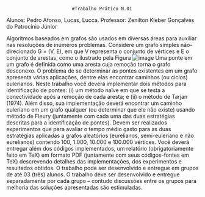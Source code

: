                            #Trabalho Prático N.01

Alunos: Pedro Afonso, Lucas, Lucca.
Professor: Zenilton Kleber Gonçalves do Patrocínio Júnior

Algoritmos baseados em grafos são usados em diversas áreas para auxiliar nas resoluções de inúmeros
problemas. Considere um grafo simples não-direcionado G = (V, E), em que V representa o conjunto de
vértices e E o conjunto de arestas, como o ilustrado pela Figura
![image](https://github.com/pedrodecampos/Trabalho-Pr-tico-Grafos-N.01/assets/15385678/fcbdac62-088f-461a-879b-7ac19c07182b)
Uma ponte em um grafo é definida como uma aresta cuja remoção torna o grafo desconexo. O problema de
se determinar as pontes existentes em um grafo apresenta várias aplicações, dentre elas encontrar caminhos
(ou ciclos) eulerianos. Neste trabalho você deverá implementar dois métodos para identificação de
pontes: (i) um método naïve em que se testa a conectividade após a remoção de cada aresta; e (ii) o
método de Tarjan (1974).
Além disso, sua implementação deverá encontrar um caminho euleriano em um grafo qualquer (ou
determinar que ele não existe) usando método de Fleury (juntamente com cada uma das duas estratégias
descritas para a identificação de pontes). Devem ser realizados experimentos que para avaliar o tempo
médio gasto para as duas estratégias aplicadas a grafos aleatórios (eurelianos, semi-euleriano e não
eurelianos) contendo 100, 1.000, 10.000 e 100.000 vértices.
Você deverá entregar além dos códigos implementados, um relatório (obrigatoriamente feito em TeX) em
formato PDF (juntamente com seus códigos-fontes em TeX) descrevendo detalhes das implementações, dos
experimentos e resultados obtidos. O trabalho pode ser desenvolvido e entregue em grupos de até 03 (três)
alunos. O trabalho deve ser desenvolvido e entregue separadamente por cada grupo – contudo discussões
entre os grupos para melhoria das soluções apresentadas são estimuladas.

